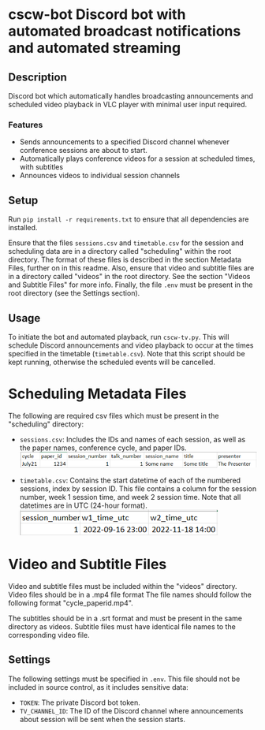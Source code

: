 # cscw-bot Discord bot with automated broadcast notifications and automated streaming

## Description
Discord bot which automatically handles broadcasting announcements and scheduled video playback in VLC player with minimal user input required. 

### Features
- Sends announcements to a specified Discord channel whenever conference sessions are about to start. 
- Automatically plays conference videos for a session at scheduled times, with subtitles
- Announces videos to individual session channels

## Setup
Run `pip install -r requirements.txt` to ensure that all dependencies are installed. 

Ensure that the files `sessions.csv` and `timetable.csv` for the session and scheduling data are in a directory called "scheduling" within the root directory. The format of these files is described in the section Metadata Files, further on in this readme. Also, ensure that video and subtitle files are in a directory called "videos" in the root directory. See the section "Videos and Subtitle Files" for more info. Finally, the file `.env` must be present in the root directory (see the Settings section).


## Usage
To initiate the bot and automated playback, run `cscw-tv.py`. This will schedule Discord announcements and video playback to occur at the times specified in the timetable (`timetable.csv`). Note that this script should be kept running, otherwise the scheduled events will be cancelled. 


# Scheduling Metadata Files
The following are required csv files which must be present in the "scheduling" directory:
- `sessions.csv`: Includes the IDs and names of each session, as well as the paper names, conference cycle, and paper IDs. 
![plot](./docs/sessions.png)

- `timetable.csv`: Contains the start datetime of each of the numbered sessions, index by session ID. This file contains a column for the session number, week 1 session time, and week 2 session time. Note that all datetimes are in UTC (24-hour format).
![plot](./docs/timetable.png)

# Video and Subtitle Files
Video and subtitle files must be included within the "videos" directory. Video files should be in a .mp4 file format The file names should follow the following format "cycle_paperid.mp4".

 The subtitles should be in a .srt format and must be present in the same directory as videos. Subtitle files must have identical file names to the corresponding video file.


## Settings
The following settings must be specified in `.env`. This file should not be included in source control, as it includes sensitive data:
- `TOKEN`: The private Discord bot token. 
- `TV_CHANNEL_ID`: The ID of the Discord channel where announcements about session will be sent when the session starts.
